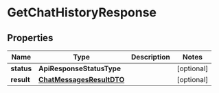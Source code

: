 

# GetChatHistoryResponse


## Properties

Name | Type | Description | Notes
------------ | ------------- | ------------- | -------------
**status** | **ApiResponseStatusType** |  |  [optional]
**result** | [**ChatMessagesResultDTO**](ChatMessagesResultDTO.md) |  |  [optional]



